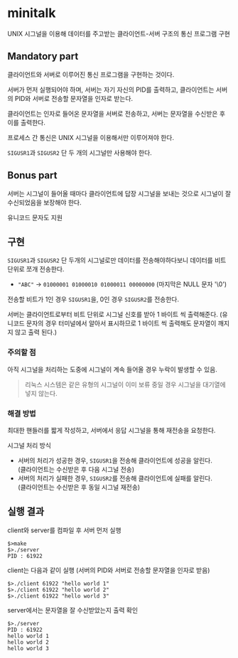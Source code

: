 # minitalk

UNIX 시그널을 이용해 데이터를 주고받는 클라이언트-서버 구조의 통신 프로그램 구현

## Mandatory part

클라이언트와 서버로 이루어진 통신 프로그램을 구현하는 것이다.

서버가 먼저 실행되어야 하며, 서버는 자기 자신의 PID를 출력하고, 클라이언트는 서버의 PID와 서버로 전송할 문자열을 인자로 받는다.

클라이언트는 인자로 들어온 문자열을 서버로 전송하고, 서버는 문자열을 수신받은 후 이를 출력한다.

프로세스 간 통신은 UNIX 시그널을 이용해서만 이루어져야 한다.

```SIGUSR1```과 ```SIGUSR2``` 단 두 개의 시그널만 사용해야 한다.

## Bonus part

서버는 시그널이 들어올 때마다 클라이언트에 답장 시그널을 보내는 것으로 시그널이 잘 수신되었음을 보장해야 한다.

유니코드 문자도 지원

## 구현

```SIGUSR1```과 ```SIGUSR2``` 단 두개의 시그널로만 데이터를 전송해야하다보니 데이터를 비트단위로 쪼개 전송한다.

- ```"ABC"``` -> ```01000001 01000010 01000011 00000000``` (마지막은 NULL 문자 '\0')

전송할 비트가 1인 경우 ```SIGUSR1```을, 0인 경우 ```SIGUSR2```를 전송한다.

서버는 클라이언트로부터 비트 단위로 시그널 신호를 받아 1 바이트 씩 출력해준다. (유니코드 문자의 경우 터미널에서 알아서 표시하므로 1 바이트 씩 출력해도 문자열이 깨지지 않고 출력 된다.)


### 주의할 점

아직 시그널을 처리하는 도중에 시그널이 계속 들어올 경우 누락이 발생할 수 있음.
> 리눅스 시스템은 같은 유형의 시그널이 이미 보류 중일 경우 시그널을 대기열에 넣지 않는다.

### 해결 방법

최대한 핸들러를 짧게 작성하고, 서버에서 응답 시그널을 통해 재전송을 요청한다.

시그널 처리 방식

- 서버의 처리가 성공한 경우, ```SIGUSR1```을 전송해 클라이언트에 성공을 알린다.   
(클라이언트는 수신받은 후 다음 시그널 전송)
- 서버의 처리가 실패한 경우, ```SIGUSR2```를 전송해 클라이언트에 실패를 알린다.   
(클라이언트는 수신받은 후 동일 시그널 재전송)

## 실행 결과

client와 server를 컴파일 후 서버 먼저 실행
```shell
$>make
$>./server
PID : 61922
```

client는 다음과 같이 실행 (서버의 PID와 서버로 전송할 문자열을 인자로 받음)
```shell
$>./client 61922 "hello world 1"
$>./client 61922 "hello world 2"
$>./client 61922 "hello world 3"
```

server에서는 문자열을 잘 수신받았는지 출력 확인
```shell
$>./server
PID : 61922
hello world 1
hello world 2
hello world 3
```